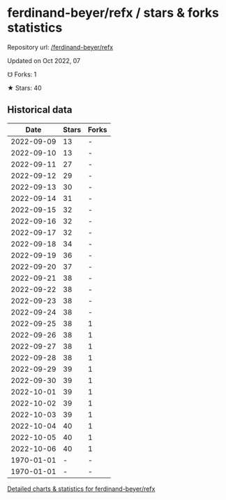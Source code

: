 # ferdinand-beyer/refx / stars & forks statistics

Repository url: [/ferdinand-beyer/refx](https://github.com/ferdinand-beyer/refx)

Updated on Oct 2022, 07

☋ Forks: 1

★ Stars: 40

## Historical data
| Date | Stars | Forks |
|------|-------|-------|
| 2022-09-09 | 13 | - | 
| 2022-09-10 | 13 | - | 
| 2022-09-11 | 27 | - | 
| 2022-09-12 | 29 | - | 
| 2022-09-13 | 30 | - | 
| 2022-09-14 | 31 | - | 
| 2022-09-15 | 32 | - | 
| 2022-09-16 | 32 | - | 
| 2022-09-17 | 32 | - | 
| 2022-09-18 | 34 | - | 
| 2022-09-19 | 36 | - | 
| 2022-09-20 | 37 | - | 
| 2022-09-21 | 38 | - | 
| 2022-09-22 | 38 | - | 
| 2022-09-23 | 38 | - | 
| 2022-09-24 | 38 | - | 
| 2022-09-25 | 38 | 1 | 
| 2022-09-26 | 38 | 1 | 
| 2022-09-27 | 38 | 1 | 
| 2022-09-28 | 38 | 1 | 
| 2022-09-29 | 39 | 1 | 
| 2022-09-30 | 39 | 1 | 
| 2022-10-01 | 39 | 1 | 
| 2022-10-02 | 39 | 1 | 
| 2022-10-03 | 39 | 1 | 
| 2022-10-04 | 40 | 1 | 
| 2022-10-05 | 40 | 1 | 
| 2022-10-06 | 40 | 1 | 
| 1970-01-01 | - | - | 
| 1970-01-01 | - | - | 


[Detailed charts & statistics for ferdinand-beyer/refx](https://reviewgithub.com/rep/ferdinand-beyer/refx)
